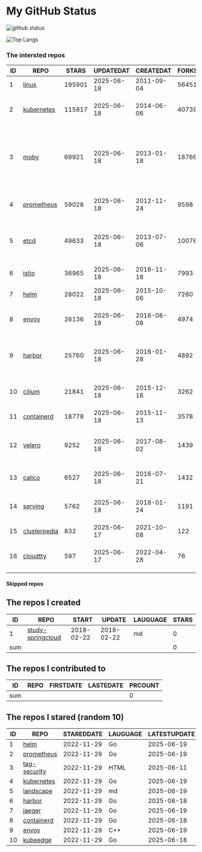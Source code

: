 # My GitHub Status

<img src="https://github-readme-stats-1.yihong0618.vercel.app/api?username=daoqingniu&show_icons=true&&&hide_title=true&count_private=true" alt="github status" />

![Top Langs](https://github-readme-stats-1.yihong0618.vercel.app/api/top-langs/?username=daoqingniu&layout=compact)

<!--START_SECTION:github_repos-->
### The intersted repos
| ID |                              REPO                               | STARS  | UPDATEDAT  | CREATEDAT  | FORKSCOUNT |                                                DESCRIPTIONS                                                |
|----|-----------------------------------------------------------------|--------|------------|------------|------------|------------------------------------------------------------------------------------------------------------|
|  1 | [linux](https://github.com/torvalds/linux)                      | 195901 | 2025-06-18 | 2011-09-04 |      56451 | Linux kernel source tree                                                                                   |
|  2 | [kubernetes](https://github.com/kubernetes/kubernetes)          | 115817 | 2025-06-18 | 2014-06-06 |      40739 | Production-Grade Container Scheduling and Management                                                       |
|  3 | [moby](https://github.com/moby/moby)                            |  69921 | 2025-06-18 | 2013-01-18 |      18766 | The Moby Project - a collaborative project for the container ecosystem to assemble container-based systems |
|  4 | [prometheus](https://github.com/prometheus/prometheus)          |  59028 | 2025-06-18 | 2012-11-24 |       9598 | The Prometheus monitoring system and time series database.                                                 |
|  5 | [etcd](https://github.com/etcd-io/etcd)                         |  49633 | 2025-06-18 | 2013-07-06 |      10076 | Distributed reliable key-value store for the most critical data of a distributed system                    |
|  6 | [istio](https://github.com/istio/istio)                         |  36965 | 2025-06-18 | 2016-11-18 |       7993 | Connect, secure, control, and observe services.                                                            |
|  7 | [helm](https://github.com/helm/helm)                            |  28022 | 2025-06-18 | 2015-10-06 |       7260 | The Kubernetes Package Manager                                                                             |
|  8 | [envoy](https://github.com/envoyproxy/envoy)                    |  26136 | 2025-06-18 | 2016-08-08 |       4974 | Cloud-native high-performance edge/middle/service proxy                                                    |
|  9 | [harbor](https://github.com/goharbor/harbor)                    |  25760 | 2025-06-18 | 2016-01-28 |       4892 | An open source trusted cloud native registry project that stores, signs, and scans content.                |
| 10 | [cilium](https://github.com/cilium/cilium)                      |  21841 | 2025-06-18 | 2015-12-16 |       3262 | eBPF-based Networking, Security, and Observability                                                         |
| 11 | [containerd](https://github.com/containerd/containerd)          |  18778 | 2025-06-18 | 2015-11-13 |       3578 | An open and reliable container runtime                                                                     |
| 12 | [velero](https://github.com/vmware-tanzu/velero)                |   9252 | 2025-06-18 | 2017-08-02 |       1439 | Backup and migrate Kubernetes applications and their persistent volumes                                    |
| 13 | [calico](https://github.com/projectcalico/calico)               |   6527 | 2025-06-18 | 2016-07-21 |       1432 | Cloud native networking and network security                                                               |
| 14 | [serving](https://github.com/knative/serving)                   |   5762 | 2025-06-18 | 2018-01-24 |       1191 | Kubernetes-based, scale-to-zero, request-driven compute                                                    |
| 15 | [clusterpedia](https://github.com/clusterpedia-io/clusterpedia) |    832 | 2025-06-17 | 2021-10-08 |        122 | The Encyclopedia of Kubernetes clusters                                                                    |
| 16 | [cloudtty](https://github.com/cloudtty/cloudtty)                |    597 | 2025-06-17 | 2022-04-28 |         76 | A Friendly Kubernetes CloudShell (Web Terminal) !                                                          |



#### Skipped repos
<!--END_SECTION:github_repos-->

<!--START_SECTION:my_github-->
## The repos I created
| ID  |                                 REPO                                 |   START    |   UPDATE   | LAUGUAGE | STARS |
|-----|----------------------------------------------------------------------|------------|------------|----------|-------|
|   1 | [study-springcloud](https://github.com/daoqingniu/study-springcloud) | 2018-02-22 | 2018-02-22 | md       |     0 |
| sum |                                                                      |            |            |          |     0 |

## The repos I contributed to
| ID  | REPO | FIRSTDATE | LASTEDATE | PRCOUNT |
|-----|------|-----------|-----------|---------|
| sum |      |           |           |       0 |

## The repos I stared (random 10)
| ID |                          REPO                          | STAREDDATE | LAUGUAGE | LATESTUPDATE |
|----|--------------------------------------------------------|------------|----------|--------------|
|  1 | [helm](https://github.com/helm/helm)                   | 2022-11-29 | Go       | 2025-06-19   |
|  2 | [prometheus](https://github.com/prometheus/prometheus) | 2022-11-29 | Go       | 2025-06-19   |
|  3 | [tag-security](https://github.com/cncf/tag-security)   | 2022-11-29 | HTML     | 2025-06-11   |
|  4 | [kubernetes](https://github.com/kubernetes/kubernetes) | 2022-11-29 | Go       | 2025-06-19   |
|  5 | [landscape](https://github.com/cncf/landscape)         | 2022-11-29 | md       | 2025-06-19   |
|  6 | [harbor](https://github.com/goharbor/harbor)           | 2022-11-29 | Go       | 2025-06-18   |
|  7 | [jaeger](https://github.com/jaegertracing/jaeger)      | 2022-11-29 | Go       | 2025-06-19   |
|  8 | [containerd](https://github.com/containerd/containerd) | 2022-11-29 | Go       | 2025-06-18   |
|  9 | [envoy](https://github.com/envoyproxy/envoy)           | 2022-11-29 | C++      | 2025-06-19   |
| 10 | [kubeedge](https://github.com/kubeedge/kubeedge)       | 2022-11-29 | Go       | 2025-06-18   |

<!--END_SECTION:my_github-->
